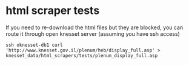 # html scraper tests

If you need to re-download the html files but they are blocked, you can route it through open knesset server (assuming you have ssh access)

```
ssh oknesset-db1 curl 'http://www.knesset.gov.il/plenum/heb/display_full.asp' > knesset_data/html_scrapers/tests/plenum_display_full.asp
```

